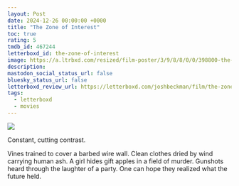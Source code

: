 ```yaml
---
layout: Post
date: 2024-12-26 00:00:00 +0000
title: "The Zone of Interest"
toc: true
rating: 5
tmdb_id: 467244
letterboxd_id: the-zone-of-interest
image: https://a.ltrbxd.com/resized/film-poster/3/9/8/8/0/0/398800-the-zone-of-interest-0-600-0-900-crop.jpg?v=0514f658e1
description: 
mastodon_social_status_url: false
bluesky_status_url: false
letterboxd_review_url: https://letterboxd.com/joshbeckman/film/the-zone-of-interest/
tags:
  - letterboxd
  - movies
---
```


 <p><img src="https://a.ltrbxd.com/resized/film-poster/3/9/8/8/0/0/398800-the-zone-of-interest-0-600-0-900-crop.jpg?v=0514f658e1"/></p> <p>Constant, cutting contrast. </p><p>Vines trained to cover a barbed wire wall. Clean clothes dried by wind carrying human ash. A girl hides gift apples in a field of murder. Gunshots heard through the laughter of a party. One can hope they realized what the future held.</p> 
